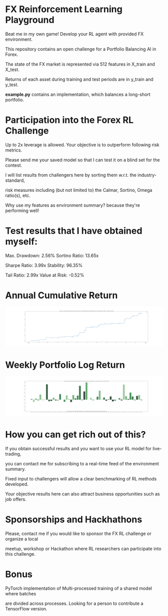 # FX Reinforcement Learning Playground
Beat me in my own game! Develop your RL agent with provided FX environment.

This repository contains an open challenge for a Portfolio Balancing AI in Forex.

The state of the FX market is represented via 512 features in X_train and X_test.

Returns of each asset during training and test periods are in y_train and y_test.

**example.py** contains an implementation, which balances a long-short portfolio.

# Participation into the Forex RL Challenge
Up to 2x leverage is allowed. Your objective is to outperform following risk metrics.

Please send me your saved model so that I can test it on a blind set for the contest.

I will list results from challengers here by sorting them w.r.t. the industry-standard,

risk measures including (but not limited to) the Calmar, Sortino, Omega ratio(s), etc.

Why use my features as environment summary? because they're performing well! 

# Test results that I have obtained myself:
Max. Drawdown: 2.56% 
Sortino Ratio: 13.65x

Sharpe Ratio: 3.99x 
Stability: 96.35% 

Tail Ratio: 2.99x 
Value at Risk: -0.52%

# Annual Cumulative Return
![](annual_return.png)
# Weekly Portfolio Log Return
![](weekly_return.png)


# How you can get rich out of this?
If you obtain successful results and you want to use your RL model for live-trading,

you can contact me for subscribing to a real-time feed of the environment summary.

Fixed input to challengers will allow a clear benchmarking of RL methods developed.

Your objective results here can also attract business opportunities such as job offers.

# Sponsorships and Hackhathons

Please, contact me if you would like to sponsor the FX RL challenge or organize a local

meetup, workshop or Hackathon where RL researchers can participate into this challenge. 

# Bonus
PyTorch implementation of Multi-processed training of a shared model where batches

are divided across processes. Looking for a person to contribute a TensorFlow version.
